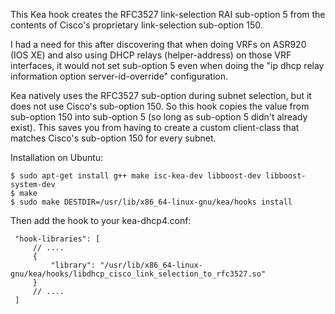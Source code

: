 This Kea hook creates the RFC3527 link-selection RAI sub-option 5 from the contents of Cisco's proprietary link-selection sub-option 150.

I had a need for this after discovering that when doing VRFs on ASR920 (IOS XE) and also using DHCP relays (helper-address) on those VRF interfaces, it would not set sub-option 5 even when doing the "ip dhcp relay information option server-id-override" configuration.

Kea natively uses the RFC3527 sub-option during subnet selection, but it does not use Cisco's sub-option 150.  So this hook copies the value from sub-option 150 into sub-option 5 (so long as sub-option 5 didn't already exist).  This saves you from having to create a custom client-class that matches Cisco's sub-option 150 for every subnet.


Installation on Ubuntu:

```
$ sudo apt-get install g++ make isc-kea-dev libboost-dev libboost-system-dev
$ make
$ sudo make DESTDIR=/usr/lib/x86_64-linux-gnu/kea/hooks install
```

Then add the hook to your kea-dhcp4.conf:

     "hook-libraries": [
         // ....
         {
             "library": "/usr/lib/x86_64-linux-gnu/kea/hooks/libdhcp_cisco_link_selection_to_rfc3527.so"
         }
         // ....
     ]
